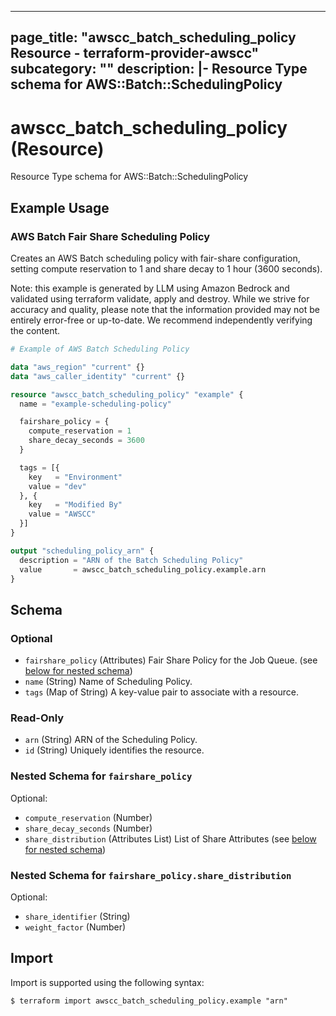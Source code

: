 
---
page_title: "awscc_batch_scheduling_policy Resource - terraform-provider-awscc"
subcategory: ""
description: |-
  Resource Type schema for AWS::Batch::SchedulingPolicy
---

# awscc_batch_scheduling_policy (Resource)

Resource Type schema for AWS::Batch::SchedulingPolicy

## Example Usage

### AWS Batch Fair Share Scheduling Policy

Creates an AWS Batch scheduling policy with fair-share configuration, setting compute reservation to 1 and share decay to 1 hour (3600 seconds).
                                
Note: this example is generated by LLM using Amazon Bedrock and validated using terraform validate, apply and destroy. While we strive for accuracy and quality, please note that the information provided may not be entirely error-free or up-to-date. We recommend independently verifying the content.

```terraform
# Example of AWS Batch Scheduling Policy

data "aws_region" "current" {}
data "aws_caller_identity" "current" {}

resource "awscc_batch_scheduling_policy" "example" {
  name = "example-scheduling-policy"

  fairshare_policy = {
    compute_reservation = 1
    share_decay_seconds = 3600
  }

  tags = [{
    key   = "Environment"
    value = "dev"
  }, {
    key   = "Modified By"
    value = "AWSCC"
  }]
}

output "scheduling_policy_arn" {
  description = "ARN of the Batch Scheduling Policy"
  value       = awscc_batch_scheduling_policy.example.arn
}
```

<!-- schema generated by tfplugindocs -->
## Schema

### Optional

- `fairshare_policy` (Attributes) Fair Share Policy for the Job Queue. (see [below for nested schema](#nestedatt--fairshare_policy))
- `name` (String) Name of Scheduling Policy.
- `tags` (Map of String) A key-value pair to associate with a resource.

### Read-Only

- `arn` (String) ARN of the Scheduling Policy.
- `id` (String) Uniquely identifies the resource.

<a id="nestedatt--fairshare_policy"></a>
### Nested Schema for `fairshare_policy`

Optional:

- `compute_reservation` (Number)
- `share_decay_seconds` (Number)
- `share_distribution` (Attributes List) List of Share Attributes (see [below for nested schema](#nestedatt--fairshare_policy--share_distribution))

<a id="nestedatt--fairshare_policy--share_distribution"></a>
### Nested Schema for `fairshare_policy.share_distribution`

Optional:

- `share_identifier` (String)
- `weight_factor` (Number)

## Import

Import is supported using the following syntax:

```shell
$ terraform import awscc_batch_scheduling_policy.example "arn"
```
